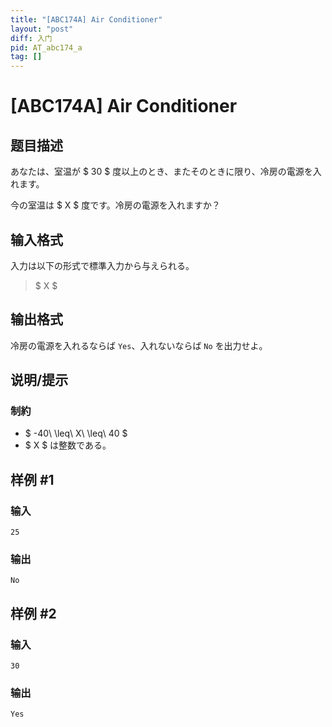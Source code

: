 ```yaml
---
title: "[ABC174A] Air Conditioner"
layout: "post"
diff: 入门
pid: AT_abc174_a
tag: []
---
```


# [ABC174A] Air Conditioner

## 题目描述

[problemUrl]: https://atcoder.jp/contests/abc174/tasks/abc174_a

あなたは、室温が $ 30 $ 度以上のとき、またそのときに限り、冷房の電源を入れます。

今の室温は $ X $ 度です。冷房の電源を入れますか？

## 输入格式

入力は以下の形式で標準入力から与えられる。

> $ X $

## 输出格式

冷房の電源を入れるならば `Yes`、入れないならば `No` を出力せよ。

## 说明/提示

### 制約

- $ -40\ \leq\ X\ \leq\ 40 $
- $ X $ は整数である。

## 样例 #1

### 输入

```
25
```

### 输出

```
No
```

## 样例 #2

### 输入

```
30
```

### 输出

```
Yes
```

